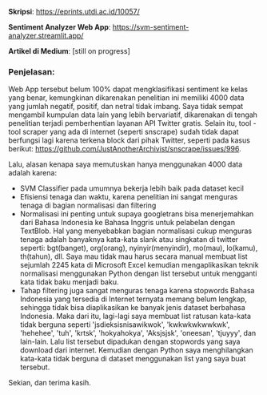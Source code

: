 **Skripsi**: https://eprints.utdi.ac.id/10057/

**Sentiment Analyzer Web App**: https://svm-sentiment-analyzer.streamlit.app/

**Artikel di Medium**: [still on progress]

### Penjelasan: 
Web App tersebut belum 100% dapat mengklasifikasi sentiment ke kelas yang benar, kemungkinan dikarenakan penelitian ini memiliki 4000 data yang jumlah negatif, positif, dan netral tidak imbang. Saya tidak sempat mengambil kumpulan data lain yang lebih bervariatif, dikarenakan di tengah penelitian terjadi pemberhentian layanan API Twitter gratis. Selain itu, tool - tool scraper yang ada di internet (seperti snscrape) sudah tidak dapat berfungsi lagi karena terkena block dari pihak Twitter, seperti pada kasus berikut: https://github.com/JustAnotherArchivist/snscrape/issues/996.

Lalu, alasan kenapa saya memutuskan hanya menggunakan 4000 data adalah karena:
- SVM Classifier pada umumnya bekerja lebih baik pada dataset kecil
- Efisiensi tenaga dan waktu, karena penelitian ini sangat menguras tenaga di bagian normalisasi dan filtering
- Normalisasi ini penting untuk supaya googletrans bisa menerjemahkan dari Bahasa Indonesia ke Bahasa Inggris untuk pelabelan dengan TextBlob. Hal yang menyebabkan bagian normalisasi cukup menguras tenaga adalah banyaknya kata-kata slank atau singkatan di twitter seperti: bgt(banget), org(orang), nyinyir(menyindir), mo(mau), lo(kamu), th(tahun), dll. Saya mau tidak mau harus secara manual membuat list sejumlah 2245 kata di Microsoft Excel kemudian mengaplikasikan teknik normalisasi menggunakan Python dengan list tersebut untuk mengganti kata tidak baku menjadi baku.
- Tahap filtering juga sangat menguras tenaga karena stopwords Bahasa Indonesia yang tersedia di Internet ternyata memang belum lengkap, sehingga tidak bisa diaplikasikan ke banyak jenis dataset berbahasa Indonesia. Maka dari itu, lagi-lagi saya membuat list ratusan kata-kata tidak berguna seperti 'jsdieksisnisawikwok', 'kwkwkwkwwkwk', 'hehehee', 'tuh', 'krtsk', 'hokyahokya', 'Aksjsjsk', 'oneesan', 'tjuyyy', dan lain-lain. Lalu list tersebut dipadukan dengan stopwords yang saya download dari internet. Kemudian dengan Python saya menghilangkan kata-kata tidak berguna di dataset menggunakan list yang saya buat tersebut.

Sekian, dan terima kasih.
